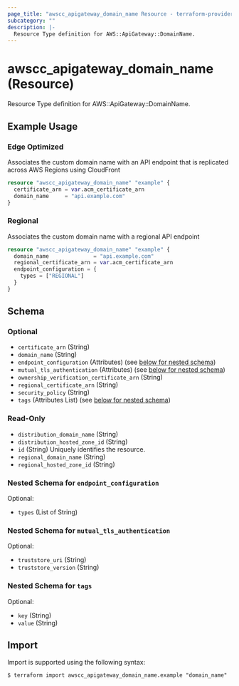 ```yaml
---
page_title: "awscc_apigateway_domain_name Resource - terraform-provider-awscc"
subcategory: ""
description: |-
  Resource Type definition for AWS::ApiGateway::DomainName.
---
```


# awscc_apigateway_domain_name (Resource)

Resource Type definition for AWS::ApiGateway::DomainName.

## Example Usage

### Edge Optimized 
Associates the custom domain name with an API endpoint that is replicated across AWS Regions using CloudFront
```terraform
resource "awscc_apigateway_domain_name" "example" {
  certificate_arn = var.acm_certificate_arn
  domain_name     = "api.example.com"
}
```

### Regional
Associates the custom domain name with a regional API endpoint
```terraform
resource "awscc_apigateway_domain_name" "example" {
  domain_name              = "api.example.com"
  regional_certificate_arn = var.acm_certificate_arn
  endpoint_configuration = {
    types = ["REGIONAL"]
  }
}
```

<!-- schema generated by tfplugindocs -->
## Schema

### Optional

- `certificate_arn` (String)
- `domain_name` (String)
- `endpoint_configuration` (Attributes) (see [below for nested schema](#nestedatt--endpoint_configuration))
- `mutual_tls_authentication` (Attributes) (see [below for nested schema](#nestedatt--mutual_tls_authentication))
- `ownership_verification_certificate_arn` (String)
- `regional_certificate_arn` (String)
- `security_policy` (String)
- `tags` (Attributes List) (see [below for nested schema](#nestedatt--tags))

### Read-Only

- `distribution_domain_name` (String)
- `distribution_hosted_zone_id` (String)
- `id` (String) Uniquely identifies the resource.
- `regional_domain_name` (String)
- `regional_hosted_zone_id` (String)

<a id="nestedatt--endpoint_configuration"></a>
### Nested Schema for `endpoint_configuration`

Optional:

- `types` (List of String)


<a id="nestedatt--mutual_tls_authentication"></a>
### Nested Schema for `mutual_tls_authentication`

Optional:

- `truststore_uri` (String)
- `truststore_version` (String)


<a id="nestedatt--tags"></a>
### Nested Schema for `tags`

Optional:

- `key` (String)
- `value` (String)

## Import

Import is supported using the following syntax:

```shell
$ terraform import awscc_apigateway_domain_name.example "domain_name"
```
